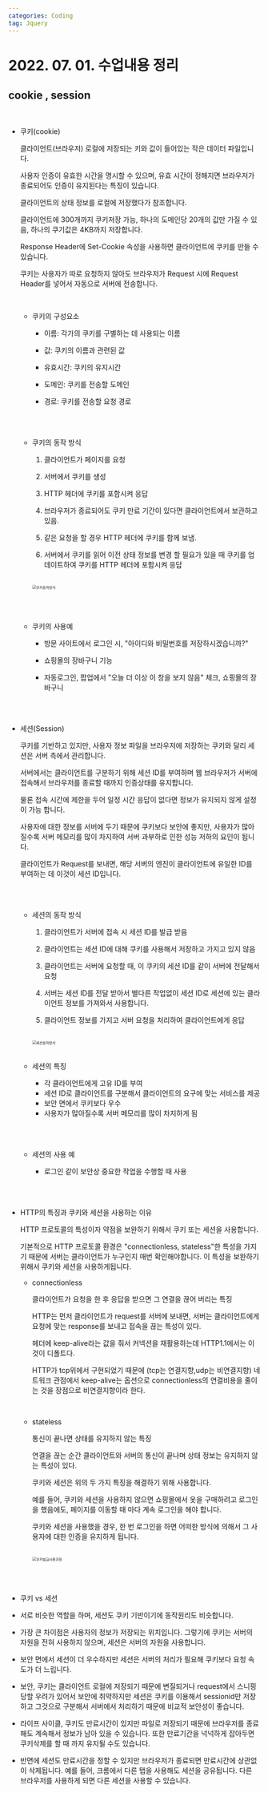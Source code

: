 ```yaml
---
categories: Coding	
tag: Jquery
---
```




# 2022. 07. 01. 수업내용 정리 

## cookie , session

<br>

* 쿠키(cookie)

  클라이언트(브라우저) 로컬에 저장되는 키와 값이 들어있는 작은 데이터 파일입니다.<br>

  사용자 인증이 유효한 시간을 명시할 수 있으며, 유효 시간이 정해지면 브라우저가 종료되어도 인증이 유지된다는 특징이 있습니다.<br>

  클라이언트의 상태 정보를 로컬에 저장했다가 참조합니다.<br>

  클라이언트에 300개까지 쿠키저장 가능, 하나의 도메인당 20개의 값만 가질 수 있음, 하나의 쿠기값은 4KB까지 저장합니다.<br>

  Response Header에 Set-Cookie 속성을 사용하면 클라이언트에 쿠키를 만들 수 있습니다.<br>

  쿠키는 사용자가 따로 요청하지 않아도 브라우저가 Request 시에 Request Header를 넣어서 자동으로 서버에 전송합니다.<br>

  <br>

  * 쿠키의 구성요소

    * 이름: 각가의 쿠키를 구별하는 데 사용되는 이름

    * 값: 쿠키의 이름과 관련된 값

    * 유효시간: 쿠키의 유지시간

    * 도메인: 쿠키를 전송할 도메인

    * 경로: 쿠키를 전송할 요청 경로

      <br><br>

  * 쿠키의 동작 방식

    1. 클라이언트가 페이지를 요청

    2. 서버에서 쿠키를 생성

    3. HTTP 헤더에 쿠키를 포함시켜 응답

    4. 브라우저가 종료되어도 쿠키 만료 기간이 있다면 클라이언트에서 보관하고 있음.

    5. 같은 요청을 할 경우 HTTP 헤더에 쿠키를 함께 보냄.

    6. 서버에서 쿠키를 읽어 이전 상태 정보를 변경 할 필요가 있을 때 쿠키를 업데이트하여 쿠키를 HTTP 헤더에 포함시켜 응답

       <br>

    <img src="../../images/2022-07-03-class10(cookie)/쿠키동작방식.png" alt="쿠키동작방식" style="zoom: 50%;" />

    <br><br>

  * 쿠키의 사용예

    - 방문 사이트에서 로그인 시, "아이디와 비밀번호를 저장하시겠습니까?"

    - 쇼핑몰의 장바구니 기능

    - 자동로그인, 팝업에서 "오늘 더 이상 이 창을 보지 않음" 체크, 쇼핑몰의 장바구니

      <br><br>

* 세션(Session)

  쿠키를 기반하고 있지만, 사용자 정보 파일을 브라우저에 저장하는 쿠키와 달리 세션은 서버 측에서 관리합니다.<br>

  서버에서는 클라이언트를 구분하기 위해 세션 ID를 부여하며 웹 브라우저가 서버에 접속해서 브라우저를 종료할 때까지 인증상태를 유지합니다.<br>

  물론 접속 시간에 제한을 두어 일정 시간 응답이 없다면 정보가 유지되지 않게 설정이 가능 합니다.<br>

  사용자에 대한 정보를 서버에 두기 때문에 쿠키보다 보안에 좋지만, 사용자가 많아질수록 서버 메모리를 많이 차지하여 서버 과부하로 인한 성능 저하의 요인이 됩니다.<br>

  클라이언트가 Request를 보내면, 해당 서버의 엔진이 클라이언트에 유일한 ID를 부여하는 데 이것이 세션 ID입니다.

  <br>

  <br>

  * 세션의 동작 방식

    1. 클라이언트가 서버에 접속 시 세션 ID를 발급 받음

    2. 클라이언트는 세션 ID에 대해 쿠키를 사용해서 저장하고 가지고 있지 않음

    3. 클라이언트는 서버에 요청할 때, 이 쿠키의 세션 ID를 같이 서버에 전달해서 요청

    4. 서버는 세션 ID를 전달 받아서 별다른 작업없이 세션 ID로 세션에 있는 클라이언트 정보를 가져와서 사용합니다.

    5. 클라이언트 정보를 가지고 서버 요청을 처리하여 클라이언트에게 응답

       <br>

    <img src="../../images/2022-07-03-class10(cookie)/세션동작방식.png" alt="세션동작방식" style="zoom:50%;" />

    <br>

    <br>

  * 세션의 특징

    * 각 클라이언트에게 고유 ID를 부여
    * 세션 ID로 클라이언트를 구분해서 클라이언트의 요구에 맞는 서비스를 제공
    * 보안 면에서 쿠키보다 우수
    * 사용자가 많아질수록 서버 메모리를 많이 차지하게 됨

    <br><br>

  * 세션의 사용 예

    * 로그인 같이 보안상 중요한 작업을 수행할 때 사용

    <br><br>

* HTTP의 특징과 쿠키와 세션을 사용하는 이유

  HTTP 프로토콜의 특성이자 약점을 보완하기 위해서 쿠키 또는 세션을 사용합니다.<br>

  기본적으로 HTTP 프로토콜 환경은 "connectionless, stateless"한 특성을 가지기 때문에 서버는 클라이언트가 누구인지 매번 확인해야합니다. 이 특성을 보완하기 위해서 쿠키와 세션을 사용하게됩니다.<br>

  * connectionless

    클라이언트가 요청을 한 후 응답을 받으면 그 연결을 끊어 버리는 특징<br>

    HTTP는 먼저 클라이언트가 request를 서버에 보내면, 서버는 클라이언트에게 요청에 맞는 response를 보내고 접속을 끊는 특성이 있다.<br>

    헤더에 keep-alive라는 값을 줘서 커넥션을 재활용하는데 HTTP1.1에서는 이것이 디폴트다.<br>

    HTTP가 tcp위에서 구현되었기 때문에 (tcp는 연결지향,udp는 비연결지향) 네트워크 관점에서 keep-alive는 옵션으로 connectionless의 연결비용을 줄이는 것을 장점으로 비연결지향이라 한다.<br>

    <br>

  * stateless

    통신이 끝나면 상태를 유지하지 않는 특징<br>

    연결을 끊는 순간 클라이언트와 서버의 통신이 끝나며 상태 정보는 유지하지 않는 특성이 있다.<br>

    쿠키와 세션은 위의 두 가지 특징을 해결하기 위해 사용합니다.<br>

    예를 들어, 쿠키와 세션을 사용하지 않으면 쇼핑몰에서 옷을 구매하려고 로그인을 했음에도, 페이지를 이동할 때 마다 계속 로그인을 해야 합니다.<br>

    쿠키와 세션을 사용했을 경우, 한 번 로그인을 하면 어떠한 방식에 의해서 그 사용자에 대한 인증을 유지하게 됩니다.<br>

    <br>

    <img src="../../images/2022-07-03-class10(cookie,session)/쿠키발급사용과정.png" alt="쿠키발급사용과정" style="zoom:50%;" />

    <br><br>

*  쿠키 vs 세션

  * 서로 비슷한 역할을 하며, 세션도 쿠키 기반이기에 동작원리도 비슷합니다.<br>

  * 가장 큰 차이점은 사용자의 정보가 저장되는 위치입니다. 그렇기에 쿠키는 서버의 자원을 전혀 사용하지 않으며, 세션은 서버의 자원을 사용합니다.<br>

  * 보안 면에서 세션이 더 우수하지만 세션은 서버의 처리가 필요해 쿠키보다 요청 속도가 더 느립니다.<br>
  * 보안, 쿠키는 클라이언트 로컬에 저장되기 때문에 변질되거나 request에서 스니핑 당할 우려가 있어서 보안에 취약하지만 세션은 쿠키를 이용해서 sessionid만 저장하고 그것으로 구분해서 서버에서 처리하기 때문에 비교적 보안성이 좋습니다.<br>

  * 라이프 사이클, 쿠키도 만료시간이 있지만 파일로 저장되기 때문에 브라우저를 종료해도 계속해서 정보가 남아 있을 수 있습니다. 또한 만료기간을 넉넉하게 잡아두면 쿠키삭제를 할 때 까지 유지될 수도 있습니다.<br>

  * 반면에 세션도 만료시간을 정할 수 있지만 브라우저가 종료되면 만료시간에 상관없이 삭제됩니다. 예를 들어, 크롬에서 다른 탭을 사용해도 세션을 공유됩니다. 다른 브라우저를 사용하게 되면 다른 세션을 사용할 수 있습니다.<br>

    